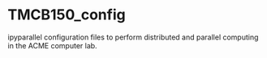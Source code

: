 # TMCB150_config
ipyparallel configuration files to perform distributed and parallel computing in the ACME computer lab.
